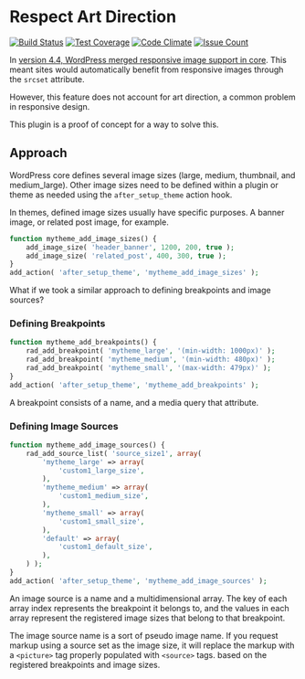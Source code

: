 # Respect Art Direction

[![Build Status](https://travis-ci.org/desrosj/respect-art-direction.svg?branch=master)](https://travis-ci.org/desrosj/respect-art-direction)
[![Test Coverage](https://codeclimate.com/github/desrosj/respect-art-direction/badges/coverage.svg)](https://codeclimate.com/github/desrosj/respect-art-direction/coverage)
[![Code Climate](https://codeclimate.com/github/desrosj/respect-art-direction/badges/gpa.svg)](https://codeclimate.com/github/desrosj/respect-art-direction)
[![Issue Count](https://codeclimate.com/github/desrosj/respect-art-direction/badges/issue_count.svg)](https://codeclimate.com/github/desrosj/respect-art-direction)

In [version 4.4, WordPress merged responsive image support in core](https://make.wordpress.org/core/2015/11/10/responsive-images-in-wordpress-4-4/).
This meant sites would automatically benefit from responsive images through the
`srcset` attribute.

However, this feature does not account for art direction, a common problem in
responsive design.

This plugin is a proof of concept for a way to solve this.

## Approach

WordPress core defines several image sizes (large, medium, thumbnail, and
medium_large). Other image sizes need to be defined within a plugin or theme as
needed using the `after_setup_theme` action hook.

In themes, defined image sizes usually have specific purposes. A banner image,
or related post image, for example.

```php
function mytheme_add_image_sizes() {
    add_image_size( 'header_banner', 1200, 200, true );
    add_image_size( 'related_post', 400, 300, true );
}
add_action( 'after_setup_theme', 'mytheme_add_image_sizes' );
```

What if we took a similar approach to defining breakpoints and image sources?

### Defining Breakpoints

```php
function mytheme_add_breakpoints() {
    rad_add_breakpoint( 'mytheme_large', '(min-width: 1000px)' );
    rad_add_breakpoint( 'mytheme_medium', '(min-width: 480px)' );
    rad_add_breakpoint( 'mytheme_small', '(max-width: 479px)' );
}
add_action( 'after_setup_theme', 'mytheme_add_breakpoints' );
```

A breakpoint consists of a name, and a media query that attribute.

### Defining Image Sources

```php
function mytheme_add_image_sources() {
    rad_add_source_list( 'source_size1', array(
        'mytheme_large' => array(
            'custom1_large_size',
        ),
        'mytheme_medium' => array(
            'custom1_medium_size',
        ),
        'mytheme_small' => array(
            'custom1_small_size',
        ),
        'default' => array(
            'custom1_default_size',
        ),
    ) );
}
add_action( 'after_setup_theme', 'mytheme_add_image_sources' );
```

An image source is a name and a multidimensional array. The key of each array
index represents the breakpoint it belongs to, and the values in each array
represent the registered image sizes that belong to that breakpoint.

The image source name is a sort of pseudo image name. If you request markup
using a source set as the image size, it will replace the markup with a
`<picture>` tag properly populated with `<source>` tags. based on the
registered breakpoints and image sizes.
